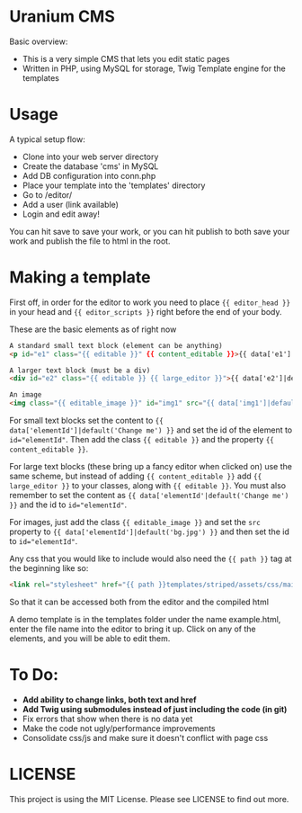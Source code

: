 # Uranium CMS

Basic overview:

 * This is a very simple CMS that lets you edit static pages
 * Written in PHP, using MySQL for storage, Twig Template engine for the templates

# Usage

A typical setup flow:
* Clone into your web server directory
* Create the database 'cms' in MySQL
* Add DB configuration into conn.php
* Place your template into the 'templates' directory
* Go to /editor/
* Add a user (link available)
* Login and edit away!

You can hit save to save your work, or you can hit publish to both save your work and publish the file to html in the root.

# Making a template

First off, in order for the editor to work you need to place ```{{ editor_head }}``` in your head and ```{{ editor_scripts }}``` right before the end of your body.

These are the basic elements as of right now

```html
A standard small text block (element can be anything)
<p id="e1" class="{{ editable }}" {{ content_editable }}>{{ data['e1']|default('Change me') }}</p>

A larger text block (must be a div)
<div id="e2" class="{{ editable }} {{ large_editor }}">{{ data['e2']|default('Change me') }}</div>

An image
<img class="{{ editable_image }}" id="img1" src="{{ data['img1']|default('bg.jpg') }}" alt="" />
```
For small text blocks set the content to ```{{ data['elementId']|default('Change me') }}``` and set the id of the element to ```id="elementId"```. Then add the class ```{{ editable }}``` and the property ```{{ content_editable }}```.

For large text blocks (these bring up a fancy editor when clicked on) use the same scheme, but instead of adding ```{{ content_editable }}``` add ```{{ large_editor }}``` to your classes, along with ```{{ editable }}```. You must also remember to set the content as ```{{ data['elementId'|default('Change me') }}``` and the id to ```id="elementId"```.

For images, just add the class ```{{ editable_image }}``` and set the ```src``` property to ```{{ data['elementId']|default('bg.jpg') }}``` and then set the id to ```id="elementId"```.

Any css that you would like to include would also need the ```{{ path }}``` tag at the beginning like so:
```html
<link rel="stylesheet" href="{{ path }}templates/striped/assets/css/main.css" />
```
So that it can be accessed both from the editor and the compiled html

A demo template is in the templates folder under the name example.html, enter the file name into the editor to bring it up. Click on any of the elements, and you will be able to edit them.

# To Do:
* **Add ability to change links, both text and href**
* **Add Twig using submodules instead of just including the code (in git)**
* Fix errors that show when there is no data yet
* Make the code not ugly/performance improvements
* Consolidate css/js and make sure it doesn't conflict with page css


# LICENSE
This project is using the MIT License. Please see LICENSE to find out more.
